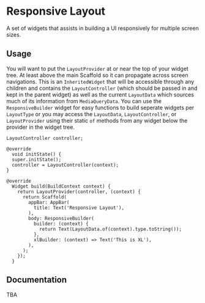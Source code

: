 # Responsive Layout

A set of widgets that assists in building a UI responsively for multiple screen sizes.

## Usage
You will want to put the `LayoutProvider` at or near the top of your widget tree. At least above the main Scaffold so it can propagate across screen navigations. This is an `InheritedWidget` that will be accessible through any children and contains the `LayoutController` (which should be passed in and kept in the parent widget) as well as the current `LayoutData` which sources much of its information from `MediaQueryData`. You can use the `ResponsiveBuilder` widget for easy functions to build seperate widgets per `LayoutType` or you may access the `LayoutData`, `LayoutController`, or `LayoutProvider` using their static `of` methods from any widget below the provider in the widget tree.

```
LayoutController controller;

@override
  void initState() {
  super.initState();
  controller = LayoutController(context);
}

@override
  Widget build(BuildContext context) {
    return LayoutProvider(controller, (context) {
      return Scaffold(
        appBar: AppBar(
          title: Text('Responsive Layout'),
        ),
        body: ResponsiveBuilder(
          builder: (context) {
            return Text(LayoutData.of(context).type.toString());
          },
          xlBuilder: (context) => Text('This is XL'),
        ),
      );
    });
  }
```

## Documentation
TBA